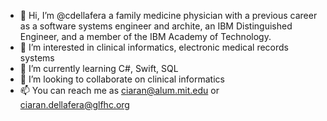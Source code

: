 - 👋 Hi, I’m @cdellafera a family medicine physician with a previous career as a software systems engineer and archite, an IBM Distinguished Engineer, and a member of the IBM Academy of Technology.
- 👀 I’m interested in clinical informatics, electronic medical records systems
- 🌱 I’m currently learning C#, Swift, SQL
- 💞️ I’m looking to collaborate on clinical informatics
- 📫 You can reach me as ciaran@alum.mit.edu or ciaran.dellafera@glfhc.org

<!---
cdellafera/cdellafera is a ✨ special ✨ repository because its `README.md` (this file) appears on your GitHub profile.
You can click the Preview link to take a look at your changes.
--->
